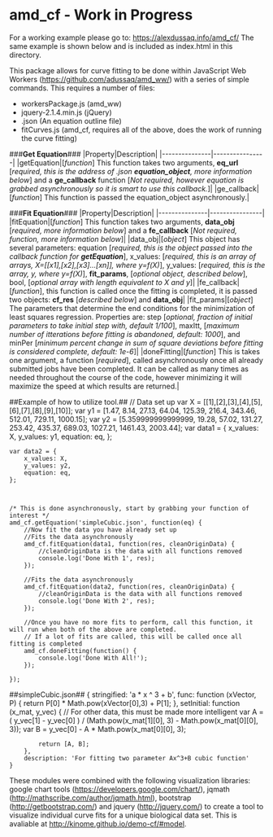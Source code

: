 # amd_cf - Work in Progress

For a working example please go to: https://alexdussaq.info/amd_cf/
The same example is shown below and is included as index.html in this directory.

This package allows for curve fitting to be done within JavaScript Web Workers (https://github.com/adussaq/amd_ww/) with a series of simple commands. This requires a number of files:
* workersPackage.js (amd_ww)
* jquery-2.1.4.min.js (jQuery)
* .json (An equation outline file)
* fitCurves.js (amd_cf, requires all of the above, does the work of running the curve fitting)

###**Get Equation**###
|Property|Description|
|---------------|----------------|
|getEquation|[*function*] This function takes two arguments, **eq_url** [*required, this is the address of .json __equation_object__, more information below*] and a **ge_callback** function [*Not required, however equation is grabbed asynchronously so it is smart to use this callback.*]|
|ge_callback|[*function*] This function is passed the equation_object asynchronously.|

###**Fit Equation**###
|Property|Description|
|---------------|----------------|
|fitEquation|[*function*] This function takes two arguments, **data_obj** [*required, more information below*] and a **fe_callback** [*Not required, function, more information below*]|
|data_obj|[*object*] This object has several parameters: equation [*required, this is the object passed into the callback function for **getEquation***], x_values: [*required, this is an array of arrays, X=[[x1],[x2],[x3]...[xn]], where y=f(X)*], y_values: [*required, this is the array, y, where y=f(X)*], **fit_params**, [*optional object, described below*], bool, [*optional array with length equivalent to X and y*]|
|fe_callback|[*function*], this function is called once the fitting is completed, it is passed two objects: **cf_res** [*described below*] and **data_obj**|
|fit_params|[*object*] The parameters that determine the end conditions for the minimization of least squares regression. Properties are: step [*optional, fraction of initial parameters to take initial step with, default 1/100*], maxItt, [*maximum number of itterations before fitting is abandoned, default: 1000*], and minPer [*minimum percent change in sum of square deviations before fitting is considered complete, default: 1e-6*]|
|doneFitting|[*function*] This is takes one argument, a function [*required*], called asynchronously once all already submitted jobs have been completed. It can be called as many times as needed throughout the course of the code, however minimizing it will maximize the speed at which results are returned.|

##Example of how to utilize tool.##
    // Data set up
       var X = [[1],[2],[3],[4],[5],[6],[7],[8],[9],[10]];
       var y1 = [1.47, 8.14, 27.13, 64.04, 125.39, 216.4, 343.46, 512.01, 729.11, 1000.15];
       var y2 = [5.359999999999999, 19.28, 57.02, 131.27, 253.42, 435.37, 689.03, 1027.21, 1461.43, 2003.44];
    var data1 = {
        x_values: X,
        y_values: y1,
        equation: eq,
    };

    var data2 = {
        x_values: X,
        y_values: y2,
        equation: eq,
    };



    /* This is done asynchronously, start by grabbing your function of interest */
    amd_cf.getEquation('simpleCubic.json', function(eq) {
        //Now fit the data you have already set up
        //Fits the data asynchronously
        amd_cf.fitEquation(data1, function(res, cleanOriginData) {
            //cleanOriginData is the data with all functions removed
            console.log('Done With 1', res);
        });

        //Fits the data asynchronously
        amd_cf.fitEquation(data2, function(res, cleanOriginData) {
            //cleanOriginData is the data with all functions removed
            console.log('Done With 2', res);
        });

        //Once you have no more fits to perform, call this function, it will run when both of the above are completed.
        // If a lot of fits are called, this will be called once all fitting is completed
        amd_cf.doneFitting(function() {
            console.log('Done With All!');
        });
        
    });

##simpleCubic.json##
    {
        stringified: 'a * x ^ 3 + b',
        func: function (xVector, P) {
            return P[0] * Math.pow(xVector[0],3) + P[1];
        },
        setInitial: function (x_mat, y_vec) {
            // For other data, this must be made more intelligent
            var A = ( y_vec[1] - y_vec[0] ) / (Math.pow(x_mat[1][0], 3) - Math.pow(x_mat[0][0], 3));
            var B = y_vec[0] - A * Math.pow(x_mat[0][0], 3);

            return [A, B];
        },
        description: 'For fitting two parameter Ax^3+B cubic function'
    }

These modules were combined with the following visualization libraries: google chart tools (https://developers.google.com/chart/), jqmath (http://mathscribe.com/author/jqmath.html), bootstrap (http://getbootstrap.com/) and jquery (http://jquery.com/) to create a tool to visualize individual curve fits for a unique biological data set. This is avaliable at http://kinome.github.io/demo-cf/#model.
